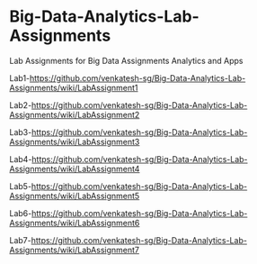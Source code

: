 # Big-Data-Analytics-Lab-Assignments
Lab Assignments for Big Data Assignments Analytics and Apps

Lab1-https://github.com/venkatesh-sg/Big-Data-Analytics-Lab-Assignments/wiki/LabAssignment1

Lab2-https://github.com/venkatesh-sg/Big-Data-Analytics-Lab-Assignments/wiki/LabAssignment2

Lab3-https://github.com/venkatesh-sg/Big-Data-Analytics-Lab-Assignments/wiki/LabAssignment3

Lab4-https://github.com/venkatesh-sg/Big-Data-Analytics-Lab-Assignments/wiki/LabAssignment4

Lab5-https://github.com/venkatesh-sg/Big-Data-Analytics-Lab-Assignments/wiki/LabAssignment5

Lab6-https://github.com/venkatesh-sg/Big-Data-Analytics-Lab-Assignments/wiki/LabAssignment6

Lab7-https://github.com/venkatesh-sg/Big-Data-Analytics-Lab-Assignments/wiki/LabAssignment7
